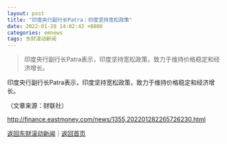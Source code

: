 ```yaml
---
layout: post
title: "印度央行副行长Patra：印度坚持宽松政策"
date: 2022-01-28 14:02:43 +0800
categories: emnews
tags: 东财滚动新闻
---
```

> 印度央行副行长Patra表示，印度坚持宽松政策，致力于维持价格稳定和经济增长。

<p>印度央行副行长Patra表示，印度坚持宽松政策，致力于维持价格稳定和经济增长。</p><p class="em_media">（文章来源：财联社）</p>

<http://finance.eastmoney.com/news/1355,202201282265726230.html>

[返回东财滚动新闻](//finews.withounder.com/emnews/)｜[返回首页](//finews.withounder.com/)